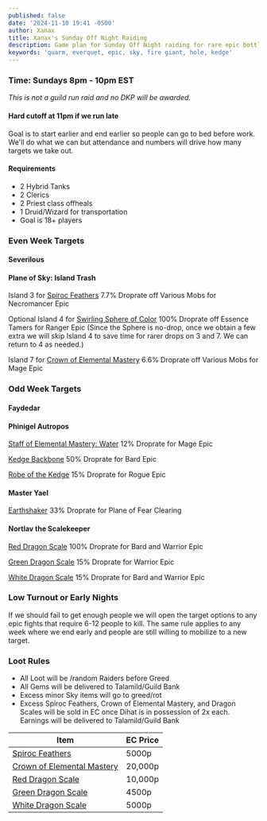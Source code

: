 ```yaml
---
published: false
date: '2024-11-10 19:41 -0500'
author: Xanax
title: Xanax's Sunday Off Night Raiding
description: Game plan for Sunday Off Night raiding for rare epic bottlenecks.
keywords: 'quarm, everquet, epic, sky, fire giant, hole, kedge'
---
```

### Time: Sundays 8pm - 10pm EST
*This is not a guild run raid and no DKP will be awarded.*

#### Hard cutoff at 11pm if we run late
Goal is to start earlier and end earlier so people can go to bed before work. We'll do what we can but attendance and numbers will drive how many targets we take out.

#### Requirements
- 2 Hybrid Tanks
- 2 Clerics
- 2 Priest class offheals
- 1 Druid/Wizard for transportation
- Goal is 18+ players

### Even Week Targets

#### Severilous

#### Plane of Sky: Island Trash
Island 3 for [Spiroc Feathers](https://www.pqdi.cc/item/20782) 7.7% Droprate off Various Mobs for Necromancer Epic

Optional Island 4 for [Swirling Sphere of Color](https://www.pqdi.cc/item/20494) 100% Droprate off Essence Tamers for Ranger Epic (Since the Sphere is no-drop, once we obtain a few extra we will skip Island 4 to save time for rarer drops on 3 and 7. We can return to 4 as needed.)

Island 7 for [Crown of Elemental Mastery](https://www.pqdi.cc/item/20764) 6.6% Droprate off Various Mobs for Mage Epic

### Odd Week Targets

#### Faydedar

#### Phinigel Autropos
[Staff of Elemental Mastery: Water](https://www.pqdi.cc/item/11569) 12% Droprate for Mage Epic

[Kedge Backbone](https://www.pqdi.cc/item/20524) 50% Droprate for Bard Epic

[Robe of the Kedge](https://www.pqdi.cc/item/1253) 15% Droprate for Rogue Epic

#### Master Yael
[Earthshaker](https://www.pqdi.cc/item/5667) 33% Droprate for Plane of Fear Clearing

#### Nortlav the Scalekeeper
[Red Dragon Scale](https://www.pqdi.cc/item/11622) 100% Droprate for Bard and Warrior Epic

[Green Dragon Scale](https://www.pqdi.cc/item/11582) 15% Droprate for Warrior Epic

[White Dragon Scale](https://www.pqdi.cc/item/11602) 15% Droprate for Bard and Warrior Epic

### Low Turnout or Early Nights
If we should fail to get enough people we will open the target options to any epic fights that require 6-12 people to kill. The same rule applies to any week where we end early and people are still willing to mobilize to a new target.

### Loot Rules
- All Loot will be /random Raiders before Greed
- All Gems will be delivered to Talamild/Guild Bank
- Excess minor Sky items will go to greed/rot
- Excess Spiroc Feathers, Crown of Elemental Mastery, and Dragon Scales will be sold in EC once Dihat is in possession of 2x each. Earnings will be delivered to Talamild/Guild Bank

| Item                                                         | EC Price |
|--------------------------------------------------------------|----------|
| [Spiroc Feathers](https://www.pqdi.cc/item/20782)            | 5000p    |
| [Crown of Elemental Mastery](https://www.pqdi.cc/item/20764) | 20,000p  |
| [Red Dragon Scale](https://www.pqdi.cc/item/11622)           | 10,000p  |
| [Green Dragon Scale](https://www.pqdi.cc/item/11582)         | 4500p    |
| [White Dragon Scale](https://www.pqdi.cc/item/11602)         | 5000p    |
